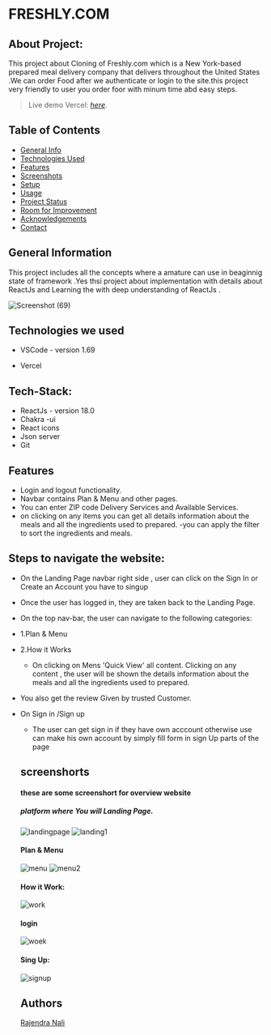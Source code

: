 # FRESHLY.COM
## About Project:
This project about Cloning of Freshly.com which is a New York-based prepared meal delivery company that delivers throughout the United States .We can order Food after we authenticate or login to the site.this project very friendly to user you order foor with minum time abd easy steps.

> Live demo Vercel: [_here_](https://freshly-pqh483k6c-rajendranali.vercel.app/). <!-- If you have the project hosted somewhere, include the link here. -->

## Table of Contents
* [General Info](#general-information)
* [Technologies Used](#technologies-used)
* [Features](#features)
* [Screenshots](#screenshots)
* [Setup](#setup)
* [Usage](#usage)
* [Project Status](#project-status)
* [Room for Improvement](#room-for-improvement)
* [Acknowledgements](#acknowledgements)
* [Contact](#contact)



## General Information
This project includes all the concepts where a amature can use in beaginnig state of framework .Yes thsi project about implementation with details about ReactJs and Learning the with deep understanding of ReactJs .
<!-- You don't have to answer all the questions - just the ones relevant to your project. -->



![Screenshot (69)](https://github.com/rajendranali/fleet-cap-5913/blob/main/freshly/public/Screenshot%20(139).png)

## Technologies we used
<!-- <hr> -->
 - VSCode - version 1.69

 - Vercel
## Tech-Stack:
 - ReactJs - version 18.0
 - Chakra -ui
 - React icons
 - Json server
 - Git
 




## Features 
<!-- --- -->
- Login and logout functionality.
- Navbar contains Plan & Menu  and other pages.
- You can enter ZIP code Delivery Services and Available Services.
- on clicking on any items you can get all details information about the meals and all the ingredients used to prepared.
-you can apply the filter to sort the ingredients and meals.

## Steps to navigate the website:
<!-- <hr> -->
- On the Landing Page navbar right side , user can click on the Sign In or Create an Account you have to singup 
- Once the user has logged in, they are taken back to the Landing Page.
- On the top nav-bar, the user can navigate to the following categories: 
- 1.Plan & Menu
- 2.How it Works
  - On clicking on Mens 'Quick View' all content. Clicking on any content , the user will be shown the details information about the meals and all the ingredients used to prepared.
-   You also get the review Given by trusted Customer.
- On Sign in /Sign up  
  - The user can get sign in if they have own acccount otherwise use can make his own account by simply fill form in sign Up parts of the page
  ## screenshorts
  #### these are some screenshort for overview website
  ##### platform where You will Landing Page.
  ![landingpage](https://github.com/rajendranali/fleet-cap-5913/blob/main/freshly/public/Screenshot%20(139).png)
  ![landing1](https://github.com/rajendranali/fleet-cap-5913/blob/main/freshly/public/Screenshot%20(141).png)
  #### Plan & Menu
  ![menu](https://github.com/rajendranali/fleet-cap-5913/blob/main/freshly/public/Screenshot%20(143).png)
  ![menu2](https://github.com/rajendranali/fleet-cap-5913/blob/main/freshly/public/Screenshot%20(140).png)
  
  #### How it Work:
  ![work](https://github.com/rajendranali/fleet-cap-5913/blob/main/freshly/public/Screenshot%20(145).png)
  #### login
  ![woek](https://github.com/rajendranali/fleet-cap-5913/blob/main/freshly/public/Screenshot%20(147).png)
  #### Sing Up:
  ![signup](https://github.com/rajendranali/fleet-cap-5913/blob/main/freshly/public/Screenshot%20(148).png)
  
 

   
   ## Authors
    [Rajendra Nali](https://github.com/rajendranali/)
